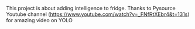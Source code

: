 This project is about adding intelligence to fridge.
Thanks to Pysource Youtube channel (https://www.youtube.com/watch?v=_FNfRtXEbr4&t=131s) for amazing video on YOLO
